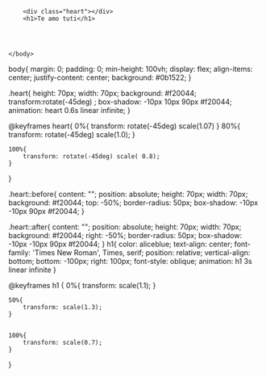 <!DOCTYPE html>
<html lang="es">
    <head>
        <link rel="stylesheet" type="text/css" href="meperdonas.css">
        <title>I love you amor</title>
    </head>
    <body>

        <div class="heart"></div>
        <h1>Te amo tuti</h1>




    </body>
</html>


body{
    margin: 0;
    padding: 0;
    min-height: 100vh;
    display: flex;
    align-items: center;
    justify-content: center;
    background: #0b1522;
}

.heart{
    height: 70px;
    width: 70px;
    background: #f20044;
    transform:rotate(-45deg) ;
    box-shadow: -10px 10px 90px #f20044;
    animation: heart 0.6s linear infinite;
}

@keyframes heart{
    0%{
        transform: rotate(-45deg) scale(1.07)
    }
    80%{
        transform: rotate(-45deg) scale(1.0);
    }

    100%{
        transform: rotate(-45deg) scale( 0.8);
    }
}


.heart::before{
    content: "";
    position: absolute;
    height: 70px;
    width: 70px;
    background: #f20044;
    top: -50%;
    border-radius: 50px;
    box-shadow: -10px -10px 90px #f20044;
}


.heart::after{
    content: "";
    position: absolute;
    height: 70px;
    width: 70px;
    background: #f20044;
    right: -50%;
    border-radius: 50px;
    box-shadow: -10px -10px 90px #f20044;
}
h1{
    color: aliceblue;
    text-align: center;
    font-family: 'Times New Roman', Times, serif;
    position: relative;
    vertical-align: bottom;
    bottom: -100px;
    right: 100px;
    font-style: oblique;
    animation: h1 3s linear infinite
}


@keyframes h1 { 
    0%{
        transform: scale(1.1);
    }


    50%{
        transform: scale(1.3);
    }


    100%{
        transform: scale(0.7);
    }
}
